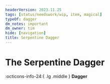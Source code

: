 ```yaml
---
headerVersion: 2023.11.25
tags: [status/needswork/wip, item, magical]
typeOf: dagger
dm_notes: important
dm_owner: tim
hide: [navigation]
title: Serpentine Dagger
---
```

# The Serpentine Dagger
:octicons-info-24:{ .lg .middle } **Dagger**  

